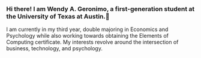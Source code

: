 ### Hi there! I am Wendy A. Geronimo, a first-generation student at the University of Texas at Austin.👋

I am currently in my third year, double majoring in Economics and Psychology while also working towards obtaining the Elements of Computing certificate. My interests revolve around the intersection of business, technology, and psychology.





